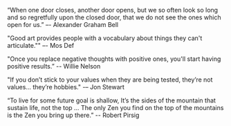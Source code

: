 “When one door closes, another door opens, but we so often look so long and so regretfully upon the closed door, that we do not see the ones which open for us.”
–- Alexander Graham Bell

"Good art provides people with a vocabulary about things they can't articulate.""
–- Mos Def

"Once you replace negative thoughts with positive ones, you'll start having positive results.”
-- Willie Nelson

"If you don’t stick to your values when they are being tested, they’re not values... they’re hobbies."
-– Jon Stewart

“To live for some future goal is shallow, It’s the sides of the mountain that sustain life, not the top … The only Zen you find on the top of the mountains is the Zen you bring up there.”
-- Robert Pirsig